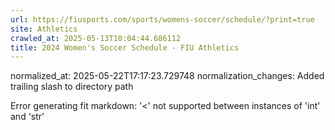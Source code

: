 ```yaml
---
url: https://fiusports.com/sports/womens-soccer/schedule/?print=true
site: Athletics
crawled_at: 2025-05-13T10:04:44.686112
title: 2024 Women's Soccer Schedule - FIU Athletics
---
```

normalized_at: 2025-05-22T17:17:23.729748
normalization_changes: Added trailing slash to directory path

Error generating fit markdown: '<' not supported between instances of 'int' and 'str'
